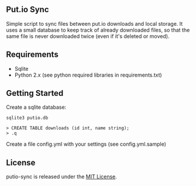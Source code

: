 ## Put.io Sync

Simple script to sync files between put.io downloads and local storage. It uses a small database to keep track of already downloaded files, so that the same file is never downloaded twice (even if it's deleted or moved).

## Requirements

- Sqlite
- Python 2.x (see python required libraries in requirements.txt)

## Getting Started

Create a sqlite database:

```
sqlite3 putio.db

> CREATE TABLE downloads (id int, name string);
> .q
```

Create a file config.yml with your settings (see config.yml.sample)

## License

putio-sync is released under the [MIT License](http://www.opensource.org/licenses/MIT).

